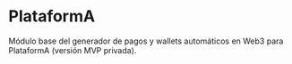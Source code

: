 # PlataformA
Módulo base del generador de pagos y wallets automáticos en Web3 para PlataformA (versión MVP privada).
